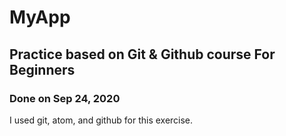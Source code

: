 # MyApp
## Practice based on Git & Github course For Beginners
### Done on Sep 24, 2020

I used git, atom, and github for this exercise.
